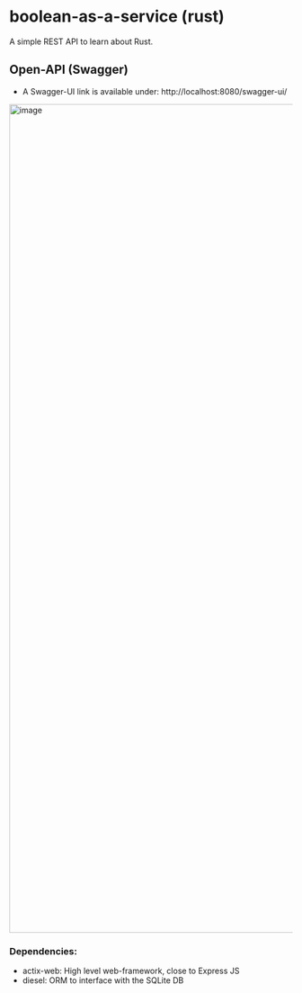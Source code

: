 # boolean-as-a-service (rust)

A simple REST API to learn about Rust.

## Open-API (Swagger)

- A Swagger-UI link is available under: http://localhost:8080/swagger-ui/

<img width="1474" alt="image" src="https://user-images.githubusercontent.com/1442690/193360889-f3347ca7-15ba-4d6e-a62b-ccd03b72d407.png">


### Dependencies:

- actix-web: High level web-framework, close to Express JS
- diesel: ORM to interface with the SQLite DB
